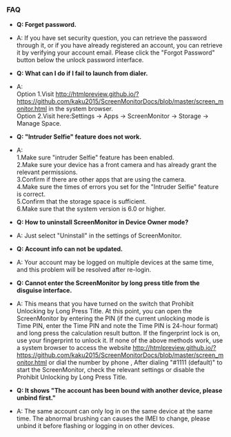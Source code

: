 ### FAQ

- **Q: Forget password.**
- A: If you have set security question, you can retrieve the password through it, 
or if you have already registered an account, you can retrieve it by verifying your account email.
Please click the "Forgot Password" button below the unlock password interface.

- **Q: What can I do if I fail to launch from dialer.**
- A: 
</br>Option 1.Visit http://htmlpreview.github.io/?https://github.com/kaku2015/ScreenMonitorDocs/blob/master/screen_monitor.html in the system browser.
</br>Option 2.Visit here:Settings -> Apps -> ScreenMonitor -> Storage -> Manage Space.

- **Q: "Intruder Selfie" feature does not work.**
- A: 
</br>1.Make sure "intruder Selfie" feature has been enabled.
</br>2.Make sure your device has a front camera and has already grant the relevant permissions.
</br>3.Confirm if there are other apps that are using the camera.
</br>4.Make sure the times of errors you set for the "Intruder Selfie" feature is correct.
</br>5.Confirm that the storage space is sufficient.
</br>6.Make sure that the system version is 6.0 or higher.

- **Q: How to uninstall ScreenMonitor in Device Owner mode?**
- A: Just select "Uninstall" in the settings of ScreenMonitor.

- **Q: Account info can not be updated.**
- A: Your account may be logged on multiple devices at the same time, and this problem will be resolved after re-login.

- **Q: Cannot enter the ScreenMonitor by long press title from the disguise interface.**
- A: This means that you have turned on the switch that Prohibit Unlocking by Long Press Title. At this point, you can open the ScreenMonitor by entering the PIN (if the current unlocking mode is Time PIN, enter the Time PIN and note the Time PIN is 24-hour format) and long press the calculation result button. If the fingerprint lock is on, use your fingerprint to unlock it. If none of the above methods work, use a system browser to access the website <http://htmlpreview.github.io/?https://github.com/kaku2015/ScreenMonitorDocs/blob/master/screen_monitor.html> or dial the number by phone , After dialing "#1111 (default)" to start the ScreenMonitor, check the relevant settings or disable the Prohibit Unlocking by Long Press Title.

- **Q: It shows "The account has been bound with another device, please unbind first."**
- A: The same account can only log in on the same device at the same time. The abnormal brushing can causes the IMEI to change, please unbind it before flashing or logging in on other devices.